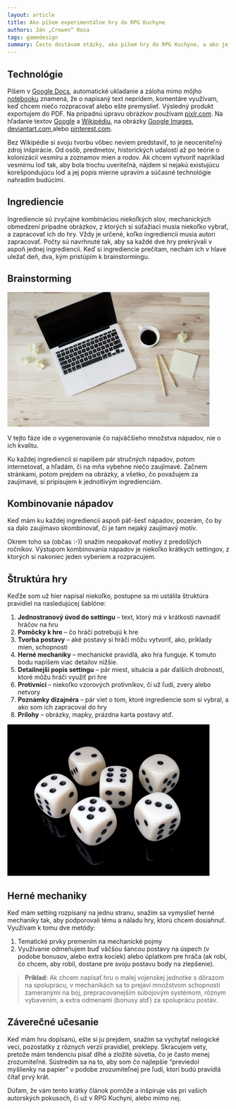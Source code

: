 ```yaml
---
layout: article
title: Ako píšem experi­mentálne hry do RPG Kuchyne
authors: Ján „Crowen“ Rosa
tags: gamedesign
summary: Často dostávam otázky, ako píšem hry do RPG Kuchyne, a ako je možné, že za taký krátky čas (dva týždne, tri víkendy) zvyčajne stihnem napísať také dlhé texty. Namiesto čiastkových odpovedí jednotlivcom som sa rozhodol spísať moje skúsenosti a postup, ako k tvorbe pristupujem. Zatiaľ som sa zúťastnil všetkých deviatich ročníkov RPG Kuchyne, a môj prístup k písaniu sa od živelného prepracoval k relatívne štruktúrovanému, čo značne pomáha, hlavne pri nedostatku času.
---
```


## Technológie

Píšem v [Google Docs](http://docs.google.com/), automatické ukladanie a záloha mimo môjho [notebooku](https://pixel.google.com/chromebook-pixel/) znamená, že o napísaný text neprídem, komentáre využívam, keď chcem niečo rozpracovať alebo ešte premyslieť. Výsledný produkt exportujem do PDF. Na prípadnú úpravu obrázkov používam [pixlr.com](http://pixlr.com/). Na hľadanie textov [Google](http://google.com/) a [Wikipédiu](http://en.wikipedia.org/), na obrázky [Google Images](http://images.google.com/), [deviantart.com ](http://deviantart.com/)alebo [pinterest.com](http://pinterest.com/).

Bez Wikipédie si svoju tvorbu vôbec neviem predstaviť, to je neoceniteľný zdroj inšpirácie. Od osôb, predmetov, historických udalostí až po teórie o kolonizácii vesmíru a zoznamov mien a rodov. Ak chcem vytvoriť napríklad vesmírnu loď tak, aby bola trochu uveriteľná, nájdem si nejakú existujúcu korešpondujúcu loď a jej popis mierne upravím a súčasné technológie nahradím budúcimi.

## Ingrediencie

Ingrediencie sú zvyčajne kombináciou niekoľkých slov, mechanických obmedzení prípadne obrázkov, z ktorých si súťažiaci musia niekoľko vybrať, a zapracovať ich do hry. Vždy je určené, koľko ingrediencií musia autori zapracovať. Počty sú navrhnuté tak, aby sa každé dve hry prekrývali v aspoň jednej ingrediencii. Keď si ingrediencie prečítam, nechám ich v hlave uležať deň, dva, kým pristúpim k brainstormingu.

## Brainstorming

![Zdroj: <a href="https://unsplash.com/photos/aOC7TSLb1o8">unsplash.com</a>](download-opt.jpg)

V tejto fáze ide o vygenerovanie čo najväčšieho množstva nápadov, nie o ich kvalitu.

Ku každej ingrediencii si napíšem pár stručných nápadov, potom internetovať, a hľadám, či na mňa vybehne niečo zaujímavé. Začnem stránkami, potom prejdem na obrázky, a všetko, čo považujem za zaujímavé, si pripisujem k jednotlivým ingredienciám.

## Kombinovanie nápadov

Keď mám ku každej ingrediencii aspoň päť-šesť nápadov, pozerám, čo by sa dalo zaujímavo skombinovať, či je tam nejaký zaujímavý motív.

Okrem toho sa (občas :-)) snažím neopakovať motívy z predošlých ročníkov. Výstupom kombinovania nápadov je niekoľko krátkych settingov, z ktorých si nakoniec jeden vyberiem a rozpracujem.

## Štruktúra hry

Keďže som už hier napísal niekoľko, postupne sa mi ustálila štruktúra pravidiel na nasledujúcej šablóne:

1. __Jednostranový úvod do settingu__ – text, ktorý má v krátkosti navnadiť hráčov na hru
1. __Pomôcky k hre__ – čo hráči potrebujú k hre
1. __Tvorba postavy__ – aké postavy si hráči môžu vytvoriť, ako, príklady mien, schopnosti
1. __Herné mechaniky__ – mechanické pravidlá, ako hra funguje. K tomuto bodu napíšem viac detailov nižšie.
1. __Detailnejší popis settingu__ – pár miest, situácia a pár ďalších drobností, ktoré môžu hráči využiť pri hre
1. __Protivníci__ – niekoľko vzorových protivníkov, či už ľudí, zvery alebo netvory
1. __Poznámky dizajnéra__ – pár viet o tom, ktoré ingrediencie som si vybral, a ako som ich zapracoval do hry
1. __Prílohy__ – obrázky, mapky, prázdna karta postavy atď.

![](cube-689619-960-720-opt.jpg)

## Herné mechaniky

Keď mám setting rozpísaný na jednu stranu, snažím sa vymyslieť herné mechaniky tak, aby podporovali tému a náladu hry, ktorú chcem dosiahnuť. Využívam k tomu dve metódy:

1. Tematické prvky premením na mechanické pojmy
1. Využívanie odmeňujem buď väčšou šancou postavy na úspech (v podobe bonusov, alebo extra kociek) alebo úplatkom pre hráča (ak robí, čo chcem, aby robil, dostane pre svoju postavu body na zlepšenie).

> __Príklad:__ Ak chcem napísať hru o malej vojenskej jednotke s dôrazom na spoluprácu, v mechanikách sa to prejaví množstvom schopností zameranými na boj, prepracovanejším súbojovým systémom, rôznym vybavením, a extra odmenami (bonusy atď) za spoluprácu postáv.

## Záverečné učesanie

Keď mám hru dopísanú, ešte si ju prejdem, snažím sa vychytať nelogické veci, pozostatky z rôznych verzií pravidiel, preklepy. Skracujem vety, pretože mám tendenciu písať dlhé a zložité súvetia, čo je často menej zrozumiteľné. Sústredím sa na to, aby som čo najlepšie “previedol myšlienky na papier” v podobe zrozumiteľnej pre ľudí, ktorí budú pravidlá čítať prvý krát.

Dúfam, že vám tento krátky článok pomôže a inšpiruje vás pri vašich autorských pokusoch, či už v RPG Kuchyni, alebo mimo nej.

